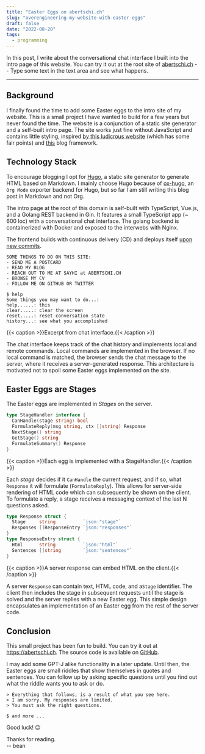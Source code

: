 ```yaml
---
title: "Easter Eggs on abertschi.ch"
slug: "overengineering-my-website-with-easter-eggs"
draft: false
date: "2022-08-20"
tags:
  - programming
---
```

In this post, I write about the conversational chat interface I built
into the intro page of this website. You can try it out at the root site of
[abertschi.ch](/) -- Type some text in the text area and see what happens.
<!--more-->
---

## Background
I finally found the time to add some Easter eggs to the intro site of my
website. This is a small project I have wanted to build for a few years but
never found the time. The website is a conjunction of a static site generator
and a self-built intro page. The site works just fine without JavaScript and
contains little styling, inspired [by this ludicrous
website](http://bettermotherfuckingwebsite.com/) (which has some fair points)
and [this](https://github.com/HermanMartinus/bearblog/) blog framework.

## Technology Stack
To encourage blogging I opt for [Hugo](/), a static site generator to generate
HTML based on Markdown. I mainly choose Hugo because of
[ox-hugo](https://github.com/kaushalmodi/ox-hugo), an `Org Mode` exporter
backend for Hugo, but so far I am still writing this blog post in Markdown and
not Org.


The intro page at the root of this domain is self-built with TypeScript,
Vue.js, and a Golang REST backend in Gin. It features a small TypeScript
app (~ 600 loc) with a conversational chat interface. The golang backend is
containerized with Docker and exposed to the interwebs with Nginx.

The frontend builds with continuous delivery (CD) and deploys itself [upon new
commits](https://github.com/abertschi/abertschi.ch/actions/workflows/deploy.yml).



```
SOME THINGS TO DO ON THIS SITE:
- SEND ME A POSTCARD
- READ MY BLOG
- REACH OUT TO ME AT SAYHI at ABERTSCHI.CH
- BROWSE MY CV
- FOLLOW ME ON GITHUB OR TWITTER

$ help
Some things you may want to do...:
help......: this
clear.....: clear the screen
reset.....: reset conversation state
history...: see what you accomplished
```
{{< caption >}}Excerpt from chat interface.{{< /caption >}}

The chat interface keeps track of the chat history and implements local and
remote commands. Local commands are implemented in the browser. If no local
command is matched, the browser sends the chat message to the server, where it
receives a server-generated response. This architecture is motivated not to
spoil some Easter eggs implemented on the site.

## Easter Eggs are Stages
The Easter eggs are implemented in _Stages_ on the server.
```go
type StageHandler interface {
  CanHandle(stage string) bool
  FormulateReply(msg string, ctx []string) Response
  NextStage() string
  GetStage() string
  FormulateSummary() Response
}
```
{{< caption >}}Each egg is implemented with a StageHandler.{{< /caption >}}

Each _stage_ decides if it `CanHandle` the current request, and if so, what
`Response` it will formulate (`FormulateReply`). This allows for server-side
rendering of HTML code which can subsequently be shown on the client. To
formulate a reply, a stage receives a messaging context of the last N questions
asked.

```go
type Response struct {
  Stage     string          `json:"stage"`
  Responses []ResponseEntry `json:"responses"`
}
type ResponseEntry struct {
  Html      string          `json:"html"`
  Sentences []string        `json:"sentences"`
}
```
{{< caption >}}A server response can embed HTML on the client.{{< /caption >}}

A server `Response` can contain text, HTML code, and a`Stage` identifier. The
client then includes the stage in subsequent requests until the stage is solved
and the server replies with a new Easter egg. This simple design encapsulates an
implementation of an Easter egg from the rest of the server code.

## Conclusion

This small project has been fun to build. You can try it out at https://abertschi.ch. The source code is available on [GitHub](https://github.com/abertschi/abertschi.ch).

I may add some GPT-J alike functionality in a later update. Until then, the Easter eggs are small riddles that show themselves in quotes and sentences. You can follow up by asking specific questions until you find out what the riddle wants you to ask or do. 

```
> Everything that follows, is a result of what you see here.  
> I am sorry. My responses are limited.  
> You must ask the right questions.  

$ and more ...
```

Good luck! 😉

Thanks for reading.  
-- bean
